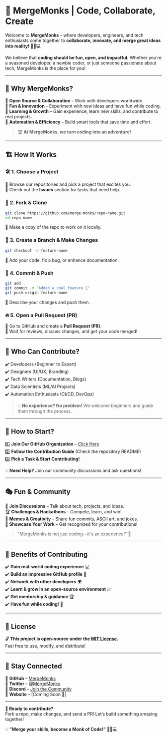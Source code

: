 # 🚀 MergeMonks | Code, Collaborate, Create  

Welcome to **MergeMonks** – where developers, engineers, and tech enthusiasts come together to **collaborate, innovate, and merge great ideas into reality!** 🧘‍♂️💻  

We believe that **coding should be fun, open, and impactful.** Whether you're a seasoned developer, a newbie coder, or just someone passionate about tech, MergeMonks is the place for you!  

---

## 🌟 Why MergeMonks?  

🔹 **Open Source & Collaboration** – Work with developers worldwide.  
🔹 **Fun & Innovation** – Experiment with new ideas and have fun while coding.  
🔹 **Learning & Growth** – Gain experience, learn new skills, and contribute to real projects.  
🔹 **Automation & Efficiency** – Build smart tools that save time and effort.  

> 🏆 **At MergeMonks, we turn coding into an adventure!**  

---

## 🏗️ How It Works  

### 🛠️ **1. Choose a Project**  
🔹 Browse our repositories and pick a project that excites you.  
🔹 Check out the **Issues** section for tasks that need help.  

### 🔄 **2. Fork & Clone**  
```bash
git clone https://github.com/merge-monks/repo-name.git
cd repo-name
```
🔹 Make a copy of the repo to work on it locally.  

### 🚀 **3. Create a Branch & Make Changes**  
```bash
git checkout -b feature-name
```
🔹 Add your code, fix a bug, or enhance documentation.  

### 📌 **4. Commit & Push**  
```bash
git add .
git commit -m "Added a cool feature 🎉"
git push origin feature-name
```
🔹 Describe your changes and push them.  

### 🔥 **5. Open a Pull Request (PR)**  
🔹 Go to GitHub and create a **Pull Request (PR)**.  
🔹 Wait for reviews, discuss changes, and get your code merged!  

---

## 🎯 Who Can Contribute?  

✔️ Developers (Beginner to Expert)  
✔️ Designers (UI/UX, Branding)  
✔️ Tech Writers (Documentation, Blogs)  
✔️ Data Scientists (ML/AI Projects)  
✔️ Automation Enthusiasts (CI/CD, DevOps)  

> 💡 **No experience? No problem!** We welcome beginners and guide them through the process.  

---

## 🚀 How to Start?  

1️⃣ **Join Our GitHub Organization** – [Click Here](https://github.com/MergeMonks)  
2️⃣ **Follow the Contribution Guide** (Check the repository README)  
3️⃣ **Pick a Task & Start Contributing!**  

💡 **Need Help?** Join our community discussions and ask questions!  

---

## 🎭 Fun & Community  

💬 **Join Discussions** – Talk about tech, projects, and ideas.  
🏆 **Challenges & Hackathons** – Compete, learn, and win!  
🎨 **Memes & Creativity** – Share fun commits, ASCII art, and jokes.  
📢 **Showcase Your Work** – Get recognized for your contributions!  

> "MergeMonks is not just coding—it's an experience!" 🚀  

---

## 🔑 Benefits of Contributing  

✔️ **Gain real-world coding experience** 💻  
✔️ **Build an impressive GitHub profile** 📂  
✔️ **Network with other developers** 🌍  
✔️ **Learn & grow in an open-source environment** 📈  
✔️ **Get mentorship & guidance** 🏆  
✔️ **Have fun while coding!** 🎉  

---

## 📜 License  

🔓 **This project is open-source under the [MIT License](LICENSE).**  
Feel free to use, modify, and distribute!  

---

## 📢 Stay Connected  

📌 **GitHub** – [MergeMonks](https://github.com/MergeMonks)  
📌 **Twitter** – [@MergeMonks](https://twitter.com/MergeMonks)  
📌 **Discord** – [Join the Community](https://discord.gg/merge-monks)  
📌 **Website** – [Coming Soon 🚀]  

---

**🚀 Ready to contribute?**  
Fork a repo, make changes, and send a PR! Let’s build something amazing together!  

💡 **"Merge your skills, become a Monk of Code!"** 🧘‍♂️💻  
